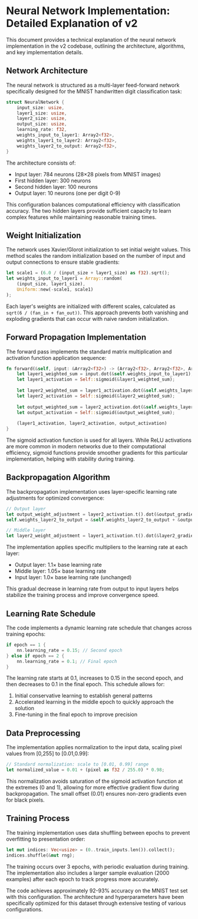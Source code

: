 # Neural Network Implementation: Detailed Explanation of v2

This document provides a technical explanation of the neural network implementation in the v2 codebase, outlining the architecture, algorithms, and key implementation details.

## Network Architecture

The neural network is structured as a multi-layer feed-forward network specifically designed for the MNIST handwritten digit classification task:

```rust
struct NeuralNetwork {
    input_size: usize,
    layer1_size: usize,
    layer2_size: usize,
    output_size: usize,
    learning_rate: f32,
    weights_input_to_layer1: Array2<f32>,
    weights_layer1_to_layer2: Array2<f32>,
    weights_layer2_to_output: Array2<f32>,
}
```

The architecture consists of:
- Input layer: 784 neurons (28×28 pixels from MNIST images)
- First hidden layer: 300 neurons
- Second hidden layer: 100 neurons
- Output layer: 10 neurons (one per digit 0-9)

This configuration balances computational efficiency with classification accuracy. The two hidden layers provide sufficient capacity to learn complex features while maintaining reasonable training times.

## Weight Initialization

The network uses Xavier/Glorot initialization to set initial weight values. This method scales the random initialization based on the number of input and output connections to ensure stable gradients:

```rust
let scale1 = (6.0 / (input_size + layer1_size) as f32).sqrt();
let weights_input_to_layer1 = Array::random(
    (input_size, layer1_size), 
    Uniform::new(-scale1, scale1)
);
```

Each layer's weights are initialized with different scales, calculated as `sqrt(6 / (fan_in + fan_out))`. This approach prevents both vanishing and exploding gradients that can occur with naive random initialization.

## Forward Propagation Implementation

The forward pass implements the standard matrix multiplication and activation function application sequence:

```rust
fn forward(&self, input: &Array2<f32>) -> (Array2<f32>, Array2<f32>, Array2<f32>) {
    let layer1_weighted_sum = input.dot(&self.weights_input_to_layer1);
    let layer1_activation = Self::sigmoid(&layer1_weighted_sum);
    
    let layer2_weighted_sum = layer1_activation.dot(&self.weights_layer1_to_layer2);
    let layer2_activation = Self::sigmoid(&layer2_weighted_sum);
    
    let output_weighted_sum = layer2_activation.dot(&self.weights_layer2_to_output);
    let output_activation = Self::sigmoid(&output_weighted_sum);
    
    (layer1_activation, layer2_activation, output_activation)
}
```

The sigmoid activation function is used for all layers. While ReLU activations are more common in modern networks due to their computational efficiency, sigmoid functions provide smoother gradients for this particular implementation, helping with stability during training.

## Backpropagation Algorithm

The backpropagation implementation uses layer-specific learning rate adjustments for optimized convergence:

```rust
// Output layer
let output_weight_adjustment = layer2_activation.t().dot(&output_gradient) * (self.learning_rate * 1.1);
self.weights_layer2_to_output = &self.weights_layer2_to_output + &output_weight_adjustment;

// Middle layer
let layer2_weight_adjustment = layer1_activation.t().dot(&layer2_gradient) * (self.learning_rate * 1.05);
```

The implementation applies specific multipliers to the learning rate at each layer:
- Output layer: 1.1× base learning rate
- Middle layer: 1.05× base learning rate 
- Input layer: 1.0× base learning rate (unchanged)

This gradual decrease in learning rate from output to input layers helps stabilize the training process and improve convergence speed.

## Learning Rate Schedule

The code implements a dynamic learning rate schedule that changes across training epochs:

```rust
if epoch == 1 {
    nn.learning_rate = 0.15; // Second epoch
} else if epoch == 2 {
    nn.learning_rate = 0.1; // Final epoch
}
```

The learning rate starts at 0.1, increases to 0.15 in the second epoch, and then decreases to 0.1 in the final epoch. This schedule allows for:
1. Initial conservative learning to establish general patterns
2. Accelerated learning in the middle epoch to quickly approach the solution
3. Fine-tuning in the final epoch to improve precision

## Data Preprocessing

The implementation applies normalization to the input data, scaling pixel values from [0,255] to [0.01,0.99]:

```rust
// Standard normalization: scale to [0.01, 0.99] range
let normalized_value = 0.01 + (pixel as f32 / 255.0) * 0.98;
```

This normalization avoids saturation of the sigmoid activation function at the extremes (0 and 1), allowing for more effective gradient flow during backpropagation. The small offset (0.01) ensures non-zero gradients even for black pixels.

## Training Process

The training implementation uses data shuffling between epochs to prevent overfitting to presentation order:

```rust
let mut indices: Vec<usize> = (0..train_inputs.len()).collect();
indices.shuffle(&mut rng);
```

The training occurs over 3 epochs, with periodic evaluation during training. The implementation also includes a larger sample evaluation (2000 examples) after each epoch to track progress more accurately.

The code achieves approximately 92-93% accuracy on the MNIST test set with this configuration. The architecture and hyperparameters have been specifically optimized for this dataset through extensive testing of various configurations. 